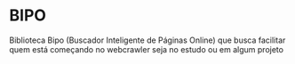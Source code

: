 # BIPO
Biblioteca Bipo (Buscador Inteligente de Páginas Online) que busca facilitar quem está começando no webcrawler seja no estudo ou em algum projeto
